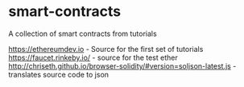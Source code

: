 # smart-contracts
A collection of smart contracts from tutorials


https://ethereumdev.io - Source for the first set of tutorials
https://faucet.rinkeby.io/ - source for the test ether
http://chriseth.github.io/browser-solidity/#version=soljson-latest.js - translates source code to json

